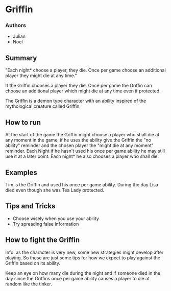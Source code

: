 # Griffin

### Authors
- Julian
- Noel

## Summary

"Each night* choose a player, they die. Once per game choose an additional player they might die at any time."

If the Griffin chooses a player they die. Once per game the Griffin can choose an additional player which might die at any time even if protected.

The Griffin is a demon type character with an ability inspired of the mythological creature called Griffin.

## How to run

At the start of the game the Griffin might choose a player who shall die at any moment in the game, if he uses the ability give the Griffin the "no ability" reminder and the chosen player the "might die at any moment" reminder.
Each Night if he hasn't used his once per game ability he may still use it at a later point. Each night* he also chooses a player who shall die.


## Examples

Tim is the Griffin and used his once per game ability. During the day Lisa died even though she was Tea Lady protected.

## Tips and Tricks

- Choose wisely when you use your ability
- Try spreading false information

## How to fight the Griffin

Info: as the character is very new, some new strategies might develop after playing. So these are just some tips for how we expect to play against the Griffin based on its ability.

Keep an eye on how many die during the night and if someone died in the day since the Griffins once per game ability causes a player to die at random like the tinker.
